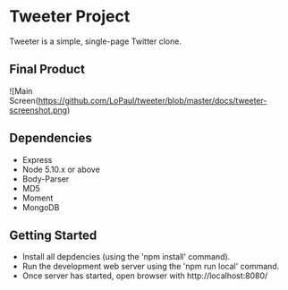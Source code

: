 # Tweeter Project

Tweeter is a simple, single-page Twitter clone.

## Final Product

![Main Screen(https://github.com/LoPaul/tweeter/blob/master/docs/tweeter-screenshot.png)

## Dependencies

- Express
- Node 5.10.x or above
- Body-Parser
- MD5
- Moment
- MongoDB

## Getting Started 

- Install all depdencies (using the 'npm install' command).
- Run the development web server using the 'npm run local' command.
- Once server has started, open browser with http://localhost:8080/